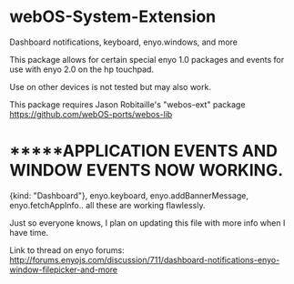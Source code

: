webOS-System-Extension
======================

Dashboard notifications, keyboard, enyo.windows, and more



This package allows for certain special enyo 1.0 packages and events for use with enyo 2.0 on the hp touchpad.

Use on other devices is not tested but may also work.

This package requires Jason Robitaille's "webos-ext" package https://github.com/webOS-ports/webos-lib

*****APPLICATION EVENTS AND WINDOW EVENTS NOW WORKING.
======================================================

{kind: "Dashboard"}, enyo.keyboard, enyo.addBannerMessage, enyo.fetchAppInfo.. all these are working flawlessly.

Just so everyone knows, I plan on updating this file with more info when I have time.

Link to thread on enyo forums:
http://forums.enyojs.com/discussion/711/dashboard-notifications-enyo-window-filepicker-and-more
